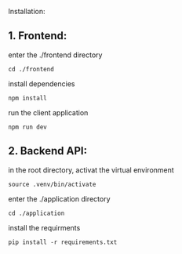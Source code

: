 Installation:

## 1. Frontend:

enter the ./frontend directory
```
cd ./frontend
```

install dependencies
```
npm install
```

run the client application
```
npm run dev
```




## 2. Backend API:


in the root directory, activat the virtual environment
```
source .venv/bin/activate
```

enter the ./application directory
```
cd ./application
```

install the requirments
```
pip install -r requirements.txt
```
